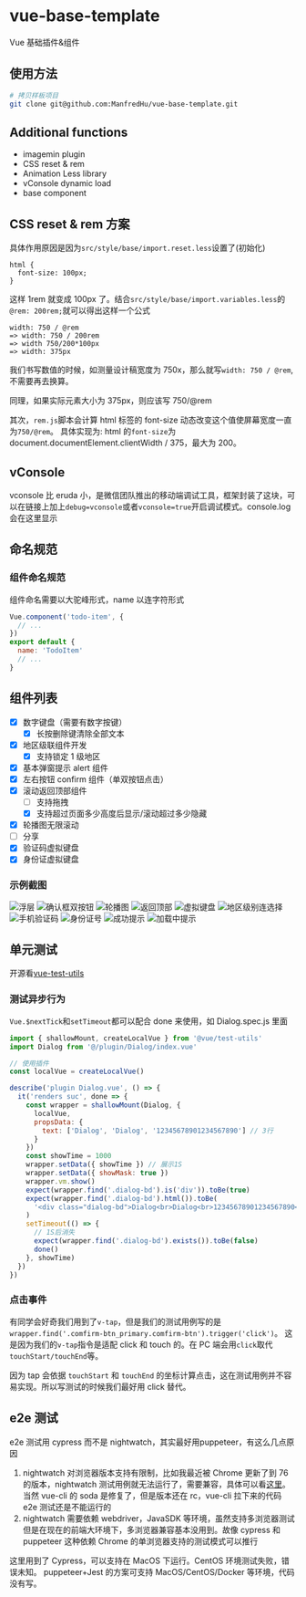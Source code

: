 # vue-base-template

Vue 基础插件&组件

## 使用方法
```bash
# 拷贝样板项目
git clone git@github.com:ManfredHu/vue-base-template.git
```

## Additional functions

- imagemin plugin
- CSS reset & rem
- Animation Less library
- vConsole dynamic load
- base component

## CSS reset & rem 方案

具体作用原因是因为`src/style/base/import.reset.less`设置了(初始化)

```less
html {
  font-size: 100px;
}
```

这样 1rem 就变成 100px 了。结合`src/style/base/import.variables.less`的`@rem: 200rem;`就可以得出这样一个公式

```
width: 750 / @rem
=> width: 750 / 200rem
=> width 750/200*100px
=> width: 375px
```

我们书写数值的时候，如测量设计稿宽度为 750x，那么就写`width: 750 / @rem`, 不需要再去换算。

同理，如果实际元素大小为 375px，则应该写 750/@rem

其次，`rem.js`脚本会计算 html 标签的 font-size 动态改变这个值使屏幕宽度一直为`750/@rem`。
具体实现为: html 的`font-size`为 document.documentElement.clientWidth / 375，最大为 200。

## vConsole

vconsole 比 eruda 小，是微信团队推出的移动端调试工具，框架封装了这块，可以在链接上加上`debug=vconsole`或者`vconsole=true`开启调试模式。console.log 会在这里显示

## 命名规范

### 组件命名规范

组件命名需要以大驼峰形式，name 以连字符形式

```js
Vue.component('todo-item', {
  // ...
})
export default {
  name: 'TodoItem'
  // ...
}
```

## 组件列表

- [x] 数字键盘（需要有数字按键）
  - [x] 长按删除键清除全部文本
- [x] 地区级联组件开发
  - [x] 支持锁定 1 级地区
- [x] 基本弹窗提示 alert 组件
- [x] 左右按钮 confirm 组件（单双按钮点击）
- [x] 滚动返回顶部组件
  - [ ] 支持拖拽
  - [x] 支持超过页面多少高度后显示/滚动超过多少隐藏
- [x] 轮播图无限滚动
- [ ] 分享
- [x] 验证码虚拟键盘
- [x] 身份证虚拟键盘

### 示例截图

![浮层](./docs/components/dialog.png)
![确认框双按钮](./docs/components/confirm_twoBtn.png)
![轮播图](./docs/components/swiper.png)
![返回顶部](./docs/components/totop.png)
![虚拟键盘](./docs/components/keyboard.png)
![地区级别连选择](./docs/components/distpicker.png)
![手机验证码](./docs/components/vcode.png)
![身份证号](./docs/components/idcard.png)
![成功提示](./docs/components/toast.png)
![加载中提示](./docs/components/toast2.png)

## 单元测试

开源看[vue-test-utils](https://vue-test-utils.vuejs.org/zh/)

### 测试异步行为

`Vue.$nextTick`和`setTimeout`都可以配合 done 来使用，如 Dialog.spec.js 里面

```js
import { shallowMount, createLocalVue } from '@vue/test-utils'
import Dialog from '@/plugin/Dialog/index.vue'

// 使用插件
const localVue = createLocalVue()

describe('plugin Dialog.vue', () => {
  it('renders suc', done => {
    const wrapper = shallowMount(Dialog, {
      localVue,
      propsData: {
        text: ['Dialog', 'Dialog', '12345678901234567890'] // 3行
      }
    })
    const showTime = 1000
    wrapper.setData({ showTime }) // 展示1S
    wrapper.setData({ showMask: true })
    wrapper.vm.show()
    expect(wrapper.find('.dialog-bd').is('div')).toBe(true)
    expect(wrapper.find('.dialog-bd').html()).toBe(
      '<div class="dialog-bd">Dialog<br>Dialog<br>12345678901234567890</div>'
    )
    setTimeout(() => {
      // 1S后消失
      expect(wrapper.find('.dialog-bd').exists()).toBe(false)
      done()
    }, showTime)
  })
})
```

### 点击事件

有同学会好奇我们用到了`v-tap`，但是我们的测试用例写的是`wrapper.find('.comfirm-btn_primary.comfirm-btn').trigger('click')`。
这是因为我们的`v-tap`指令是适配 click 和 touch 的。在 PC 端会用`click`取代`touchStart/touchEnd`等。

因为 tap 会依据 `touchStart` 和 `touchEnd` 的坐标计算点击，这在测试用例并不容易实现。所以写测试的时候我们最好用 click 替代。

## e2e 测试

e2e 测试用 cypress 而不是 nightwatch，其实最好用puppeteer，有这么几点原因

1. nightwatch 对浏览器版本支持有限制，比如我最近被 Chrome 更新了到 76 的版本，nightwatch 测试用例就无法运行了，需要兼容，具体可以看[这里](https://github.com/vuejs/vue-cli/issues/4522)。当然 vue-cli 的 soda 是修复了，但是版本还在 rc，vue-cli 拉下来的代码 e2e 测试还是不能运行的
2. nightwatch 需要依赖 webdriver，JavaSDK 等环境，虽然支持多浏览器测试但是在现在的前端大环境下，多浏览器兼容基本没用到。故像 cypress 和 puppeteer 这种依赖 Chrome 的单浏览器支持的测试模式可以推行

这里用到了 Cypress，可以支持在 MacOS 下运行。CentOS 环境测试失败，错误未知。
puppeteer+Jest 的方案可支持 MacOS/CentOS/Docker 等环境，代码没有写。
